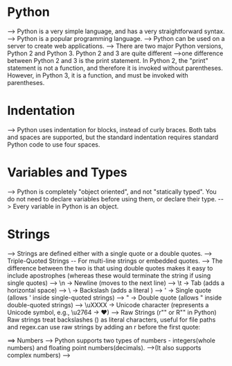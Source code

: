 # Python

--> Python is a very simple language, and has a very straightforward syntax.
--> Python is a popular programming language.
--> Python can be used on a server to create web applications.
--> There are two major Python versions, Python 2 and Python 3. Python 2 and 3 are quite different
-->one difference between Python 2 and 3 is the print statement. In Python 2, the "print" statement is not a function, and therefore it is invoked without parentheses. However, in Python 3, it is a function, and must be invoked with parentheses.

# Indentation

--> Python uses indentation for blocks, instead of curly braces. Both tabs and spaces are supported, but the standard indentation requires standard Python code to use four spaces.

# Variables and Types

--> Python is completely "object oriented", and not "statically typed". You do not need to declare variables before using them, or declare their type.
--> Every variable in Python is an object.

# Strings

--> Strings are defined either with a single quote or a double quotes.
--> Triple-Quoted Strings -- For multi-line strings or embedded quotes.
--> The difference between the two is that using double quotes makes it easy to include apostrophes (whereas these would terminate the string if using single quotes)
--> \n → Newline (moves to the next line)
--> \t → Tab (adds a horizontal space)
--> \\ → Backslash (adds a literal \)
--> \' → Single quote (allows ' inside single-quoted strings)
--> \" → Double quote (allows " inside double-quoted strings)
--> \uXXXX → Unicode character (represents a Unicode symbol, e.g., \u2764 → ❤)
--> Raw Strings (r"" or R"" in Python)
Raw strings treat backslashes (\) as literal characters, useful for file paths and regex.can use raw strings by adding an r before the first quote:

==> Numbers
--> Python supports two types of numbers - integers(whole numbers) and floating point numbers(decimals).
-->(It also supports complex numbers)
-->
